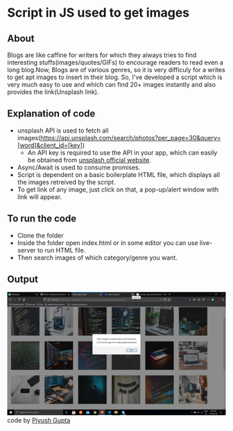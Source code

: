 # Script in JS used to get images

## About

Blogs are like caffine for writers for which they always tries to find interesting stuffs(images/quotes/GIFs) to encourage readers to read even a long blog.Now, Blogs are of various genres, so it is very difficuly for a writes to get apt images to insert in their blog. So, I've developed a script which is very much easy to use and which can find 20+ images instantly and also provides the link(Unsplash link).

## Explanation of code

- unsplash API is used to fetch all images(https://api.unsplash.com/search/photos?per_page=30&query=[word]&client_id=[key])
    - An API key is required to use the API in your app, which can easily be obtained from [unsplash official website](https://unsplash.com/developers).
- Async/Await is used to consume promises.
- Script is dependent on a basic boilerplate HTML file, which displays all the images retreived by the script.
- To get link of any image, just click on that, a pop-up/alert window with link will appear.

## To run the code

- Clone the folder
- Inside the folder open index.html or in some editor you can use live-server to run HTML file.
- Then search images of which category/genre you want.

## Output
![image](app.png)
code by [Piyush Gupta](https://github.com/gupta-piyush19)